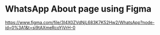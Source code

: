 # WhatsApp About page using Figma
https://www.figma.com/file/3I4X0ZVdNjL683K7K52Hw2/WhatsApp?node-id=0%3A1&t=si9tAXmeRcoYjVrH-0
